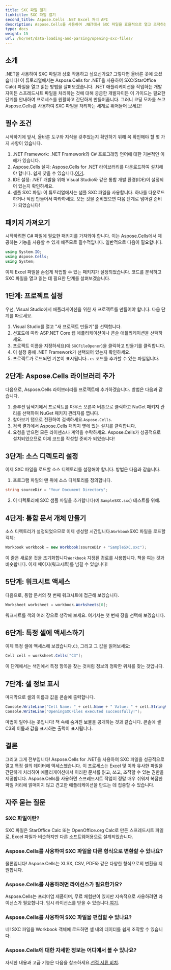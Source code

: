 ```yaml
---
title: SXC 파일 열기
linktitle: SXC 파일 열기
second_title: Aspose.Cells .NET Excel 처리 API
description: Aspose.Cells를 사용하여 .NET에서 SXC 파일을 효율적으로 열고 조작하는 방법을 알아보세요. 코드 예제가 있는 단계별 튜토리얼입니다.
type: docs
weight: 15
url: /ko/net/data-loading-and-parsing/opening-sxc-files/
---
```

## 소개
.NET을 사용하여 SXC 파일과 상호 작용하고 싶으신가요? 그렇다면 올바른 곳에 오셨습니다! 이 튜토리얼에서는 Aspose.Cells for .NET을 사용하여 SXC(StarOffice Calc) 파일을 열고 읽는 방법을 살펴보겠습니다. .NET 애플리케이션을 작업하는 개발자이든 스프레드시트 파일을 처리하는 것에 대해 궁금한 개발자이든 이 가이드는 필요한 단계를 안내하여 프로세스를 원활하고 간단하게 만들어줍니다. 
그러니 코딩 모자를 쓰고 Aspose.Cells를 사용하여 SXC 파일을 처리하는 세계로 뛰어들어 보세요!
## 필수 조건
시작하기에 앞서, 올바른 도구와 지식을 갖추었는지 확인하기 위해 꼭 확인해야 할 몇 가지 사항이 있습니다.
1. .NET Framework: .NET Framework와 C# 프로그래밍 언어에 대한 기본적인 이해가 있습니다.
2.  Aspose.Cells 설치: Aspose.Cells for .NET 라이브러리를 다운로드하여 설치해야 합니다. 쉽게 찾을 수 있습니다.[여기](https://releases.aspose.com/cells/net/).
3. IDE 설정: .NET 개발을 위해 Visual Studio와 같은 통합 개발 환경(IDE)이 설정되어 있는지 확인하세요.
4. 샘플 SXC 파일: 이 튜토리얼에서는 샘플 SXC 파일을 사용합니다. 하나를 다운로드하거나 직접 만들어서 따라하세요.
모든 것을 준비했으면 다음 단계로 넘어갈 준비가 되었습니다!
## 패키지 가져오기
시작하려면 C# 파일에 필요한 패키지를 가져와야 합니다. 이는 Aspose.Cells에서 제공하는 기능을 사용할 수 있게 해주므로 필수적입니다. 일반적으로 다음이 필요합니다.
```csharp
using System.IO;
using Aspose.Cells;
using System;
```
이제 Excel 파일을 손쉽게 작업할 수 있는 패키지가 설정되었습니다. 코드를 분석하고 SXC 파일을 열고 읽는 데 필요한 단계를 살펴보겠습니다.

## 1단계: 프로젝트 설정
우선, Visual Studio에서 애플리케이션을 위한 새 프로젝트를 만들어야 합니다. 다음 단계를 따르세요.
1. Visual Studio를 열고 "새 프로젝트 만들기"를 선택합니다.
2. 선호도에 따라 ASP.NET Core 웹 애플리케이션이나 콘솔 애플리케이션을 선택하세요.
3.  프로젝트 이름을 지정하세요(예:`SXCFileOpener`)을 클릭하고 만들기를 클릭합니다.
4. 이 설정 중에 .NET Framework가 선택되어 있는지 확인하세요.
5. 프로젝트가 로드되면 기본이 표시됩니다.`.cs` 코드를 추가할 수 있는 파일입니다.
## 2단계: Aspose.Cells 라이브러리 추가
다음으로, Aspose.Cells 라이브러리를 프로젝트에 추가하겠습니다. 방법은 다음과 같습니다.
1. 솔루션 탐색기에서 프로젝트를 마우스 오른쪽 버튼으로 클릭하고 NuGet 패키지 관리를 선택하여 NuGet 패키지 관리자를 엽니다.
2.  찾아보기 탭으로 전환하여 검색하세요.`Aspose.Cells`.
3. 검색 결과에서 Aspose.Cells 패키지 옆에 있는 설치를 클릭합니다.
4. 요청을 받으면 모든 라이센스나 계약을 수락하세요.
Aspose.Cells가 성공적으로 설치되었으므로 이제 코드를 작성할 준비가 되었습니다!
## 3단계: 소스 디렉토리 설정
이제 SXC 파일을 로드할 소스 디렉토리를 설정해야 합니다. 방법은 다음과 같습니다.
1. 프로그램 파일의 맨 위에 소스 디렉토리를 정의합니다.
```csharp
string sourceDir = "Your Document Directory";
```
2.  이 디렉토리에 SXC 샘플 파일을 추가합니다(예:`SampleSXC.sxc`) 테스트를 위해.
## 4단계: 통합 문서 개체 만들기
 소스 디렉토리가 설정되었으므로 이제 생성할 시간입니다.`Workbook`SXC 파일을 로드할 객체:
```csharp
Workbook workbook = new Workbook(sourceDir + "SampleSXC.sxc");
```
 이 줄은 새로운 것을 초기화합니다`Workbook` 지정된 경로를 사용합니다. 책을 여는 것과 비슷합니다. 이제 페이지(워크시트)를 넘길 수 있습니다!
## 5단계: 워크시트 액세스
다음으로, 통합 문서의 첫 번째 워크시트에 접근해 보겠습니다.
```csharp
Worksheet worksheet = workbook.Worksheets[0];
```
워크시트를 책의 여러 장으로 생각해 보세요. 여기서는 첫 번째 장을 선택해 보겠습니다.
## 6단계: 특정 셀에 액세스하기
 이제 특정 셀에 액세스해 보겠습니다.`C3`, 그리고 그 값을 읽어보세요:
```csharp
Cell cell = worksheet.Cells["C3"];
```
이 단계에서는 색인에서 특정 항목을 찾는 것처럼 정보의 정확한 위치를 찾는 것입니다. 
## 7단계: 셀 정보 표시
마지막으로 셀의 이름과 값을 콘솔에 출력합니다.
```csharp
Console.WriteLine("Cell Name: " + cell.Name + " Value: " + cell.StringValue);
Console.WriteLine("OpeningSXCFiles executed successfully!");
```
마법이 일어나는 곳입니다! 책 속에 숨겨진 보물을 공개하는 것과 같습니다. 콘솔에 셀 C3의 이름과 값을 표시하는 출력이 표시됩니다.

## 결론
그리고 그게 전부입니다! Aspose.Cells for .NET을 사용하여 SXC 파일을 성공적으로 열고 특정 셀의 데이터에 액세스했습니다. 이 프로세스는 Excel 및 이와 유사한 파일을 간단하게 처리하여 애플리케이션에서 이러한 문서를 읽고, 쓰고, 조작할 수 있는 권한을 제공합니다. 
Aspose.Cells를 사용하면 스프레드시트 작업이 정말 매우 쉬워져 복잡한 파일 처리에 얽매이지 않고 견고한 애플리케이션을 만드는 데 집중할 수 있습니다.
## 자주 묻는 질문
### SXC 파일이란?
SXC 파일은 StarOffice Calc 또는 OpenOffice.org Calc로 만든 스프레드시트 파일로, Excel 파일과 비슷하지만 다른 소프트웨어용으로 설계되었습니다.
### Aspose.Cells를 사용하여 SXC 파일을 다른 형식으로 변환할 수 있나요?
물론입니다! Aspose.Cells는 XLSX, CSV, PDF와 같은 다양한 형식으로의 변환을 지원합니다.
### Aspose.Cells를 사용하려면 라이선스가 필요한가요?
 Aspose.Cells는 프리미엄 제품이며, 무료 체험판이 있지만 지속적으로 사용하려면 라이선스가 필요합니다. 임시 라이선스를 받을 수 있습니다.[여기](https://purchase.aspose.com/temporary-license/).
### Aspose.Cells를 사용하여 SXC 파일을 편집할 수 있나요?
네! SXC 파일을 Workbook 객체에 로드하면 셀 내의 데이터를 쉽게 조작할 수 있습니다.
### Aspose.Cells에 대한 자세한 정보는 어디에서 볼 수 있나요?
 자세한 내용과 고급 기능은 다음을 참조하세요.[선적 서류 비치](https://reference.aspose.com/cells/net/).